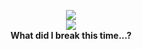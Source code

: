 <p align="center">
  <img src="https://github-readme-stats.vercel.app/api?username=huckinb&count_private=true&hide_border=true&show_icons=true&theme=tokyonight">
  <br>
  <img src="https://komarev.com/ghpvc/?HuckinB&color=blueviolet">
  <br>
  <b>What did I break this time...?</b>
</p>
